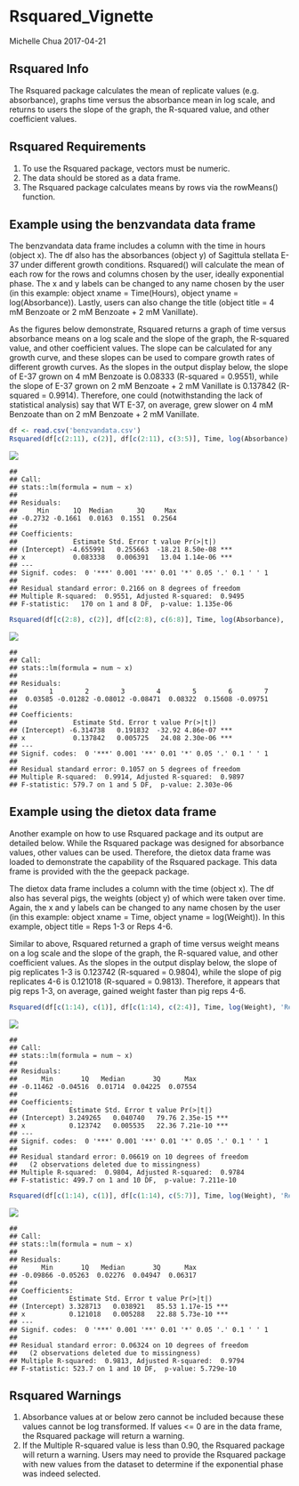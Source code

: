 Rsquared\_Vignette
================
Michelle Chua
2017-04-21

Rsquared Info
-------------

The Rsquared package calculates the mean of replicate values (e.g. absorbance), graphs time versus the absorbance mean in log scale, and returns to users the slope of the graph, the R-squared value, and other coefficient values.

Rsquared Requirements
---------------------

1.  To use the Rsquared package, vectors must be numeric.
2.  The data should be stored as a data frame.
3.  The Rsquared package calculates means by rows via the rowMeans() function.

Example using the benzvandata data frame
----------------------------------------

The benzvandata data frame includes a column with the time in hours (object x). The df also has the absorbances (object y) of Sagittula stellata E-37 under different growth conditions. Rsquared() will calculate the mean of each row for the rows and columns chosen by the user, ideally exponential phase. The x and y labels can be changed to any name chosen by the user (in this example: object xname = Time(Hours), object yname = log(Absorbance)). Lastly, users can also change the title (object title = 4 mM Benzoate or 2 mM Benzoate + 2 mM Vanillate).

As the figures below demonstrate, Rsquared returns a graph of time versus absorbance means on a log scale and the slope of the graph, the R-squared value, and other coefficient values. The slope can be calculated for any growth curve, and these slopes can be used to compare growth rates of different growth curves. As the slopes in the output display below, the slope of E-37 grown on 4 mM Benzoate is 0.08333 (R-squared = 0.9551), while the slope of E-37 grown on 2 mM Benzoate + 2 mM Vanillate is 0.137842 (R-squared = 0.9914). Therefore, one could (notwithstanding the lack of statistical analysis) say that WT E-37, on average, grew slower on 4 mM Benzoate than on 2 mM Benzoate + 2 mM Vanillate.

``` r
df <- read.csv('benzvandata.csv')
Rsquared(df[c(2:11), c(2)], df[c(2:11), c(3:5)], Time, log(Absorbance), '4 mM Benzoate')
```

![](Rsquared_Vignette_files/figure-markdown_github/unnamed-chunk-2-1.png)

    ## 
    ## Call:
    ## stats::lm(formula = num ~ x)
    ## 
    ## Residuals:
    ##     Min      1Q  Median      3Q     Max 
    ## -0.2732 -0.1661  0.0163  0.1551  0.2564 
    ## 
    ## Coefficients:
    ##              Estimate Std. Error t value Pr(>|t|)    
    ## (Intercept) -4.655991   0.255663  -18.21 8.50e-08 ***
    ## x            0.083338   0.006391   13.04 1.14e-06 ***
    ## ---
    ## Signif. codes:  0 '***' 0.001 '**' 0.01 '*' 0.05 '.' 0.1 ' ' 1
    ## 
    ## Residual standard error: 0.2166 on 8 degrees of freedom
    ## Multiple R-squared:  0.9551, Adjusted R-squared:  0.9495 
    ## F-statistic:   170 on 1 and 8 DF,  p-value: 1.135e-06

``` r
Rsquared(df[c(2:8), c(2)], df[c(2:8), c(6:8)], Time, log(Absorbance), '2 mM Benzoate + 2 mM Vanillate')
```

![](Rsquared_Vignette_files/figure-markdown_github/unnamed-chunk-2-2.png)

    ## 
    ## Call:
    ## stats::lm(formula = num ~ x)
    ## 
    ## Residuals:
    ##        1        2        3        4        5        6        7 
    ##  0.03585 -0.01282 -0.08012 -0.08471  0.08322  0.15608 -0.09751 
    ## 
    ## Coefficients:
    ##              Estimate Std. Error t value Pr(>|t|)    
    ## (Intercept) -6.314738   0.191832  -32.92 4.86e-07 ***
    ## x            0.137842   0.005725   24.08 2.30e-06 ***
    ## ---
    ## Signif. codes:  0 '***' 0.001 '**' 0.01 '*' 0.05 '.' 0.1 ' ' 1
    ## 
    ## Residual standard error: 0.1057 on 5 degrees of freedom
    ## Multiple R-squared:  0.9914, Adjusted R-squared:  0.9897 
    ## F-statistic: 579.7 on 1 and 5 DF,  p-value: 2.303e-06

Example using the dietox data frame
-----------------------------------

Another example on how to use Rsquared package and its output are detailed below. While the Rsquared package was designed for absorbance values, other values can be used. Therefore, the dietox data frame was loaded to demonstrate the capability of the Rsquared package. This data frame is provided with the the geepack package.

The dietox data frame includes a column with the time (object x). The df also has several pigs, the weights (object y) of which were taken over time. Again, the x and y labels can be changed to any name chosen by the user (in this example: object xname = Time, object yname = log(Weight)). In this example, object title = Reps 1-3 or Reps 4-6.

Similar to above, Rsquared returned a graph of time versus weight means on a log scale and the slope of the graph, the R-squared value, and other coefficient values. As the slopes in the output display below, the slope of pig replicates 1-3 is 0.123742 (R-squared = 0.9804), while the slope of pig replicates 4-6 is 0.121018 (R-squared = 0.9813). Therefore, it appears that pig reps 1-3, on average, gained weight faster than pig reps 4-6.

``` r
Rsquared(df[c(1:14), c(1)], df[c(1:14), c(2:4)], Time, log(Weight), 'Reps 1-3')
```

![](Rsquared_Vignette_files/figure-markdown_github/unnamed-chunk-4-1.png)

    ## 
    ## Call:
    ## stats::lm(formula = num ~ x)
    ## 
    ## Residuals:
    ##      Min       1Q   Median       3Q      Max 
    ## -0.11462 -0.04516  0.01714  0.04225  0.07554 
    ## 
    ## Coefficients:
    ##             Estimate Std. Error t value Pr(>|t|)    
    ## (Intercept) 3.249265   0.040740   79.76 2.35e-15 ***
    ## x           0.123742   0.005535   22.36 7.21e-10 ***
    ## ---
    ## Signif. codes:  0 '***' 0.001 '**' 0.01 '*' 0.05 '.' 0.1 ' ' 1
    ## 
    ## Residual standard error: 0.06619 on 10 degrees of freedom
    ##   (2 observations deleted due to missingness)
    ## Multiple R-squared:  0.9804, Adjusted R-squared:  0.9784 
    ## F-statistic: 499.7 on 1 and 10 DF,  p-value: 7.211e-10

``` r
Rsquared(df[c(1:14), c(1)], df[c(1:14), c(5:7)], Time, log(Weight), 'Reps 4-6')
```

![](Rsquared_Vignette_files/figure-markdown_github/unnamed-chunk-4-2.png)

    ## 
    ## Call:
    ## stats::lm(formula = num ~ x)
    ## 
    ## Residuals:
    ##      Min       1Q   Median       3Q      Max 
    ## -0.09866 -0.05263  0.02276  0.04947  0.06317 
    ## 
    ## Coefficients:
    ##             Estimate Std. Error t value Pr(>|t|)    
    ## (Intercept) 3.328713   0.038921   85.53 1.17e-15 ***
    ## x           0.121018   0.005288   22.88 5.73e-10 ***
    ## ---
    ## Signif. codes:  0 '***' 0.001 '**' 0.01 '*' 0.05 '.' 0.1 ' ' 1
    ## 
    ## Residual standard error: 0.06324 on 10 degrees of freedom
    ##   (2 observations deleted due to missingness)
    ## Multiple R-squared:  0.9813, Adjusted R-squared:  0.9794 
    ## F-statistic: 523.7 on 1 and 10 DF,  p-value: 5.729e-10

Rsquared Warnings
-----------------

1.  Absorbance values at or below zero cannot be included because these values cannot be log transformed. If values &lt;= 0 are in the data frame, the Rsquared package will return a warning.
2.  If the Multiple R-squared value is less than 0.90, the Rsquared package will return a warning. Users may need to provide the Rsquared package with new values from the dataset to determine if the exponential phase was indeed selected.
